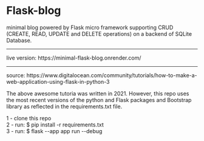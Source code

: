 # Flask-blog
minimal blog powered by Flask micro framework supporting CRUD (CREATE, READ, UPDATE and DELETE operations) on a backend of SQLite Database.
<hr>
live version: https://minimal-flask-blog.onrender.com/  
<hr>
source: https://www.digitalocean.com/community/tutorials/how-to-make-a-web-application-using-flask-in-python-3     
  
The above awesome tutoria was written in 2021. However, this repo uses the most recent versions of the python and Flask packages and Bootstrap library
as reflected in the requirements.txt file.  

1 - clone this repo  
2 - run: $ pip install -r requirements.txt  
3 - run: $ flask --app app run --debug  

